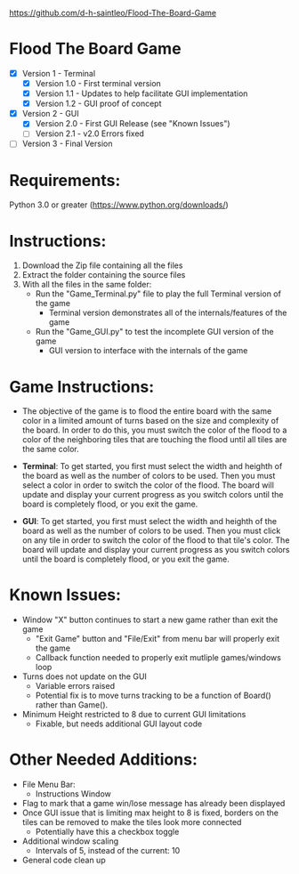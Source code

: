 https://github.com/d-h-saintleo/Flood-The-Board-Game

# Flood The Board Game
- [x] Version 1 - Terminal
  - [x] Version 1.0 - First terminal version
  - [x] Version 1.1 - Updates to help facilitate GUI implementation
  - [x] Version 1.2 - GUI proof of concept
- [X] Version 2 - GUI
  - [x] Version 2.0 - First GUI Release (see "Known Issues")
  - [ ] Version 2.1 - v2.0 Errors fixed
- [ ] Version 3 - Final Version

# Requirements:
Python 3.0 or greater (https://www.python.org/downloads/)

# Instructions:
1. Download the Zip file containing all the files
2. Extract the folder containing the source files
3. With all the files in the same folder:
   - Run the "Game_Terminal.py" file to play the full Terminal version of the game
     - Terminal version demonstrates all of the internals/features of the game
   - Run the "Game_GUI.py" to test the incomplete GUI version of the game
     - GUI version to interface with the internals of the game

# Game Instructions:
* The objective of the game is to flood the entire board with the same color in a limited amount of turns based on the size and complexity of the board. In order to do this, you must switch the color of the flood to a color of the neighboring tiles that are touching the flood until all tiles are the same color.

* **Terminal**: To get started, you first must select the width and heighth of the board as well as the number of colors to be used. Then you must select a color in order to switch the color of the flood. The board will update and display your current progress as you switch colors until the board is completely flood, or you exit the game.

* **GUI**: To get started, you first must select the width and heighth of the board as well as the number of colors to be used. Then you must click on any tile in order to switch the color of the flood to that tile's color. The board will update and display your current progress as you switch colors until the board is completely flood, or you exit the game.


# Known Issues:

- Window "X" button continues to start a new game rather than exit the game
	- "Exit Game" button and "File/Exit" from menu bar will properly exit the game
	- Callback function needed to properly exit mutliple games/windows loop
- Turns does not update on the GUI
	- Variable errors raised
	- Potential fix is to move turns tracking to be a function of Board() rather than Game().
- Minimum Height restricted to 8 due to current GUI limitations
	- Fixable, but needs additional GUI layout code

# Other Needed Additions:
- File Menu Bar:
	- Instructions Window
- Flag to mark that a game win/lose message has already been displayed
- Once GUI issue that is limiting max height to 8 is fixed, borders on the tiles can be removed to make the tiles look more connected
	- Potentially have this a checkbox toggle
- Additional window scaling
	- Intervals of 5, instead of the current: 10
- General code clean up
